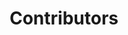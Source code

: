 ---
title: Contributors
# Bios Reference https://docs.google.com/document/d/1nShgv3tFabyAbDXa1ylSSt0Tw4ucjW55cYVgEIMP5tk/edit?usp=sharing
socialShare: false
layout: contributors
team_list:
  - Admewns and Senior Staff
  - Bot Wranglers
  - Content Editors
  - Discord Community Ambassadors
  - Discord Mods
  - Fundraising
  - Graphic Designers
  - Merch Wranglers
  - Podcast Team
  - Producers and Stage Managers
  - Social Media Team
  - Solidarity Team
  - Twitch Mods
  - Youtube Mods
  - Web Developers

staff:
  - name: GenderMeowster 
    website: https://linktr.ee/GenderMeowster
    picture: gendermeowster_small.png
    pronouns: they/them
    aka: MeowsterThemself
    bio: GenderMeowster (They/them) is a transmasc nonbinary, ADHD, autistic, white, disabled, Twitch affiliate who believes in **Trans Joy for Trans Liberation**! They are offering comfy, cozy, moderated, trans-forward, queer spaces & content, and created both the [Genderful Podcast](https://www.genderfulpodcast.com) and the Gender Federation stream team. They are also a member of the [Disabled Content Creators Collective](https://www.twitch.tv/team/disabledcccollective) stream team on Twitch.
  - name: elle
    website: https://twitter.com/vantiss
    pronouns: she/her
    picture: elle_vantiss_small.png
    bio: is a queer, socialist, jewish anti-zionist that's still masking because COVID isn't over. Protect the vulnerable people around you and wear a mask. She also pokes Discord for the Clowder sometimes.
  - name: BurnsBothEnds
    website: https://burnsbothends.tumblr.com
    picture: burnsbothends.jpg
    pronouns: they/she
    bio: is a coordinator, facilitator, artist, and troublemaker trying to help people make the world a little bit better.
  - name: Mrs_Gendered
    website: https://www.mrsgendered.com
    picture: auggy_small.png
    pronouns: they/he
    bio: is a disabled queer freelance illustrator based in TX. They seek to create safe places for LGBTQ+ folks to enjoy art and experience healthy community.
  - name: CyBearPunkboy
    website: https://www.twitch.tv/cybearpunkboy
    picture: bud_bear_small.png
    pronouns: he/him, cis
    bio: is your friendly neighborhood himbo bear, here to help out in any way possible!
  - name: DJNrrd
    website: https://linktr.ee/DJNrrd
    picture: djnrrd_small.png
    pronouns: He/Him or E/Fe in Welsh
    bio: is a white, aromantic, probably neurospicy general nrrd. Looking after technical infrastructure for the community, DJ also streams point & click and puzzle games on Twitch.
  - name: CaraMia
    website: https://thewitchystuff.blogspot.com/p/links.html
    pronouns: they/she
    picture: cara_mia_small.png
    bio: has been a content creator since 2008, and online community organizer and informal spiritual educator since 2009. They didn't realize any of those things until later, and got more formal with them over the years. Also known as cutewitch772 most places on the internet, they are a queer, vegan, anti-racist, intersectional feminist, neurodiverse, Pagan Witch, and likely to speak about any of those topics. Cara holds a degree in Theatre Arts, and having worked and played both onstage and behind the scenes, finds those lessons being present everywhere she goes.
  - name: gothicpluto
    website: https://gothicpluto.carrd.co
    picture: gothicpluto_char_small.png
    pronouns: she/star
    bio: is a cozy, queer, and disabled content creator with a passion for social justice, and an affinity for farming simulators. Star is a member of the Disabled Content Creators Collective and aims to create a cozy safer-space for marginalized folks on Twitch!
  - name: harlecryptid
    website: https://lnk.bio/harlecryptid
    picture: harlecryptidpeek_harley_maher_small.png
    pronouns: he/they
    bio: is a queer, disabled, polyam parent. Amateur artist, hobbyist photographer, part-time cosplayer, and streamer (primarily console, rarely PC).
  - name: hexagonelle
    website: https://www.twitch.tv/hexagonelle
    picture: hexagonelle_small.png
    pronouns: rune>they>she
    bio: is your local demonic physics witch, and nonbinary, trans femme, and acespec to boot! Catch them at [twitch.tv/hexagonelle](https://twitch.tv/hexagonelle).
  - name: jylietmaddy
    website: https://www.twitch.tv/jylietmaddy
    picture: house_thhpii_jylietmaddy_small.png
    pronouns: plural they
    bio: are weirdos, geeks, and freaks.
  - name: Juice_Tex
    website: https://linktr.ee/juicetex
    picture: juice_tex_small.png
    pronouns: he/she/any neopronouns
    bio: "helps mod Twitch and Discord, plus he is the producer, stage manager, and guest wrangler for Genderful. Xe streams a variety of content on a random schedule at https://www.twitch.tv/juice_tex"
  - name: Kaemsi
    website: https://kaemsi.carrd.co
    picture: kaemsi_small.png
    pronouns: she/her
    bio: "is a South African indian woman who, outside of her work with the Clowder; works on her Psychology degree, and freelances as a Diversity, Equity & Inclusion Consultant. She is also known around the internet as a variety streamer on Twitch. Lover of laughs with liberal spice, her spaces firmly uphold the belief that #DiversityIsGlorious!"
  - name: Kami Anya
    website: http://twitch.tv/kamianya
    picture: kami_anya_small.png
    pronouns: they/them
    bio: is a nonbinary, queer, neurodivergent, disabled, Jewish academic and streamer. Streaming wise, they love indie games, and academically their doctorate is in linguistic anthropology with a focus on gender.
  - name: nicreative
    pronouns: she/her
    bio: loves balancing sheets and helps the Clowder with tracking receipts.
    picture: niccreative_small.png
  - name: nassattack
    pronouns: she/her
    bio: is a queer trans content creator on YouTube and ne'er do well.
    website: https://youtube.com/@nassattack?si=GaysoNt2XJLZ7VwF
    picture: miranda_nassattack_small.png
  - name: Muiramme
    website: https://www.twitch.tv/Muiramme
    picture: muiramuppet_small.png
    pronouns: she/they
    bio: is an admin that does a bunch of supportive things for Meowster and very occasionally streams their own things.
  - name: domin111ck
    website: https://linktr.ee/domin111ck
    picture: transguyenergy_small.png
    pronouns: he/him
    bio: is a bisexual, latine and neurodivergent trans man who enjoys making queer community, content creation, and eating snacks while supporting his friends on [Twitch](https://www.twitch.tv/domin111ck).
  - name: TransCapybara
    website: https://www.twitch.tv/transcapybara
    pronouns: she/her
    picture: transcapybara_small.png
    bio: is Meowster's wife. She writes software by day and cooks delicious food at night. She'll sometimes come on stream to read from a book or to make funny noises.
  - name: Lexington
    website: https://transgriffin.com
    picture: lexington_small.png
    pronouns: he/they
    bio: is a gender-enigmatic artistic entity, and our Team Lead for Content Editors and Graphic Designers. His main projects are the graphics supply for social media and the final editing of the Genderful Podcast.
  - name: Tazigo
    pronouns: she/her
    picture: tazi_go_small.png
    bio: is a prolific Twitch mod and teacher of tiny humans. Unfortunately, they keep growing, and Tazi feels older and shorter every day.
  - name: SunflaresSpace
    website: https://www.twitch.tv/SunflaresSpace
    picture: sunflaresspace_small.png
    pronouns: she/her
    bio: is a psychology student, crafter-of-all-trades and ascribes to aggressive positivity towards herself and her friends. Often this leads to tangents about selfcare on her streams, to her friends' amusement.
  - name: trashcanWolves
    pronouns: all pronouns collectively; pronouns vary by fronter
    picture: trashcanwolves_small.png
    bio: are some local chaos causing wolves that do various things around the community.
  - name: WillowMist23
    website: https://twitch.com/willowmist23
    picture: willow_mist_small.png
    pronouns: she/her
    bio: is an aging trans woman who only found herself a few years ago. She loves board games and LEGO sets, and loves spending time with the community.
  - name: Sun_berry
    website: https://sunberrystudios.carrd.co
    picture: sunberry_small.png
    pronouns: she/they
    bio: is a graphic designer, video editor, and content creator celebrating authentic joy and passion projects for folks all over the world.
  - name: StamKunst
    website: https://stamkunst.carrd.co
    picture: stamkunst_small.png
    pronouns: they/them
    bio: is a nonbinary, cozy arts and crafts streamer. They strongly value kindness, making people laugh, and love using their creative abilities for a good cause. “Stam” is pronounced like “Stahm”, “Kunst” rhymes with “Kirsten Dunst”, so don't worry, it's not rude, just Dutch!
  - name: Rosa_Ylva
    website: https://twitch.tv/rosa_ylva
    picture: rosa_ylva_small.png
    pronouns: she/her
    bio: is a LGBTQIA+ activist from Australia. She is involved in many different LGBTQIA+ projects, including being the owner of the Aegis Security System.
    board: true
  - name: Ray_of_Swords
    website: https://rayofswords.carrd.co
    picture: ray_of_swords_small.png
    pronouns: it/they
    bio: is the multi-mod with a passion for collecting virtual swords, so much so that it now owns a real sword too! They also have many hobbies, including streaming on their own channel and sometimes it joins Meowster on stream to play cute cozy games.
  - name: Scott Bennett
    website: https://www.scottjbennett.com
    pronouns: he/him
    picture: scott_bennett_small.png
    bio: is a jack of all trades. He loves Linux, Larp and SHMUPS. Ask him to help you with your project, he will probably say yes!
  - name: Momster
    pronouns: she/her
    picture: momster_small.png
    bio: is a serial entrepreneur specializing in leadership & organizational efficiency.
    board: true
---